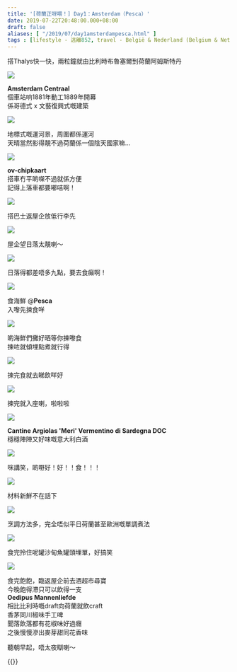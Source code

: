 ```yaml
---
title: '[荷蘭正呀喂！] Day1：Amsterdam（Pesca）'
date: 2019-07-22T20:48:00.000+08:00
draft: false
aliases: [ "/2019/07/day1amsterdampesca.html" ]
tags : [lifestyle - 逃離852, travel - België & Nederland (Belgium & Netherlands)]
---
```


搭Thalys快一快，兩粒鐘就由比利時布魯塞爾到荷蘭阿姆斯特丹  

![](/images/amsterdam1z1.jpg)

**Amsterdam Centraal**  
個車站响1881年動工1889年開幕  
係哥德式 x 文藝復興式嘅建築  

![](/images/amsterdam1z2.jpg)

地標式嘅運河景，周圍都係運河  
天晴當然影得靚不過荷蘭係一個陰天國家嘛...  

![](/images/amsterdam1z3.jpg)

**ov-chipkaart**  
搭車冇平啲㗎不過就係方便  
記得上落車都要嘟咭啊！  

![](/images/amsterdam1z4.jpg)

搭巴士返屋企放低行李先  

![](/images/amsterdam1z5.jpg)

屋企望日落太靚喇～  

![](/images/amsterdam1z6.jpg)

日落得都差唔多九點，要去食癲啊！  

![](/images/amsterdam1z7.jpg)

食海鮮 @**Pesca**  
入嚟先揀食咩  

![](/images/amsterdam1z8.jpg)

啲海鮮們攤好晒等你揀嚟食  
揀咗就傾埋點煮就行得  

![](/images/amsterdam1z9.jpg)

揀完食就去睇飲咩好  

![](/images/amsterdam1z10.jpg)

揀完就入座喇，啦啦啦  

![](/images/amsterdam1z11.jpg)

**Cantine Argiolas 'Meri' Vermentino di Sardegna DOC**  
穩穩陣陣又好味嘅意大利白酒  

![](/images/amsterdam1z12.jpg)

咪講笑，啲嘢好！好！！食！！！  

![](/images/amsterdam1z13.jpg)

材料新鮮不在話下  

![](/images/amsterdam1z14.jpg)

烹調方法多，完全唔似平日荷蘭甚至歐洲嘅單調煮法  

![](/images/amsterdam1z15.jpg)

食完拎住呢罐沙甸魚罐頭埋單，好搞笑  

![](/images/amsterdam1z16.jpg)

食完飽飽，臨返屋企前去酒超市尋寶  
今晚飽得滯只可以飲得一支  
**Oedipus Mannenliefde**  
相比比利時嘅draft向荷蘭就飲craft  
香茅同川椒味手工啤  
聞落飲落都有花椒味好過癮  
之後慢慢滲出麥芽甜同花香味  
  
  
聽朝早起，唔太夜瞓喇～  
  
  
{{<amsterdam>}}  
